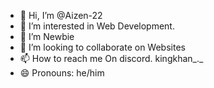 - 👋 Hi, I’m @Aizen-22
- 👀 I’m interested in Web Development.
- 🌱 I’m Newbie
- 💞️ I’m looking to collaborate on Websites
- 📫 How to reach me On discord. kingkhan_._
- 😄 Pronouns: he/him
  

<!---
Aizen-22/Aizen-22 is a ✨ special ✨ repository because its `README.md` (this file) appears on your GitHub profile.
You can click the Preview link to take a look at your changes.
--->
